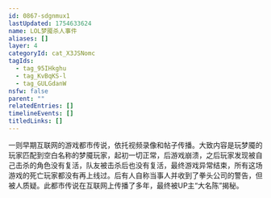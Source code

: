 ```yaml
---
id: 0867-sdgnmux1
lastUpdated: 1754633624
name: LOL梦魇杀人事件
aliases: []
layer: 4
categoryId: cat_X3JSNomc
tagIds:
  - tag_95IHkghu
  - tag_KvBqKS-l
  - tag_GULGdanW
nsfw: false
parent: ""
relatedEntries: []
timelineEvents: []
titledLinks: []
---
```


一则早期互联网的游戏都市传说，依托视频录像和帖子传播。大致内容是玩梦魇的玩家匹配到空白名称的梦魇玩家，起初一切正常，后游戏崩溃，之后玩家发现被自己击杀的角色没有复活，队友被击杀后也没有复活，最终游戏异常结束，所有这场游戏的死亡玩家都没有再上线过。后有人自称当事人并收到了拳头公司的警告，但被人质疑。此都市传说在互联网上传播了多年，最终被UP主“大名陈”揭秘。
